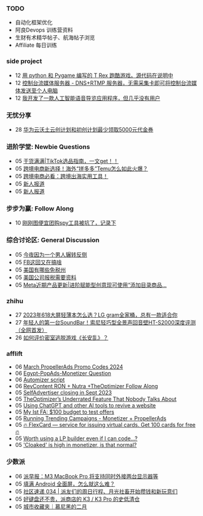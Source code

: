 ### TODO
-  自动化框架优化
-  阿良Devops 训练营资料
-  生财有术精华帖子、航海帖子浏览
-  Affiliate 每日训练

### side project
<!-- sideproject:START -->
-  12 [用 python 和 Pygame 编写的 T Rex 跑酷游戏。源代码在说明中](https://www.youtube.com/watch?v=pZySIXSelCA)
-  12 [控制台流媒体服务器 - DNS+RTMP 服务器，无需采集卡即可将控制台流媒体发送至个人电脑](https://github.com/Aioros/console-streaming-server)
-  12 [我开发了一款人工智能语音导览应用程序，但几乎没有用户](https://www.reddit.com/r/SideProject/comments/18gpp0e/ive_built_an_ai_audio_tour_app_but_have_almost_no/)<!-- sideproject:END -->


### 无忧分享
<!-- ruyo:START -->
-  28 [华为云沃土云创计划和初创计划最少领取5000元代金券](https://51.ruyo.net/18617.html)<!-- ruyo:END -->

### 进阶学堂: Newbie Questions
<!-- advertcn1:START -->
-  05 [干货满满|TikTok选品指南，一文get！！](https://www.advertcn.com/thread-114226-1-1.html)
-  05 [跨境电商新选择！海外“拼多多”Temu怎么如此火爆？](https://www.advertcn.com/thread-114218-1-1.html)
-  05 [跨境电商必看：跨境出海实用工具！](https://www.advertcn.com/thread-114215-1-1.html)
-  05 [新人报道](https://www.advertcn.com/thread-114214-1-1.html)
-  05 [新人报道](https://www.advertcn.com/thread-114213-1-1.html)<!-- advertcn1:END -->

### 步步为赢: Follow Along
<!-- advertcn2:START -->
-  10 [刚刚图便宜团购spy工具被坑了，记录下](https://www.advertcn.com/thread-113954-1-1.html)<!-- advertcn2:END -->

### 综合讨论区: General Discussion
<!-- advertcn3:START -->
-  05 [今夜因为一个男人辗转反侧](https://www.advertcn.com/thread-114231-1-1.html)
-  05 [FB这回又在搞啥](https://www.advertcn.com/thread-114230-1-1.html)
-  05 [美国有哪些免税州](https://www.advertcn.com/thread-114225-1-1.html)
-  05 [美国公司报税需要资料](https://www.advertcn.com/thread-114224-1-1.html)
-  05 [Meta近期产品更新|进阶赋能型创意现可使用“添加目录商品...](https://www.advertcn.com/thread-114212-1-1.html)<!-- advertcn3:END -->


### zhihu
<!-- zhihu:START -->
-  27 [2023年618大屏轻薄本怎么选？LG gram全家桶，总有一款适合你](http://zhuanlan.zhihu.com/p/632641888?utm_campaign=rss&utm_medium=rss&utm_source=rss&utm_content=title)
-  27 [年轻人的第一台SoundBar！索尼轻巧型全景声回音壁HT-S2000深度评测（全网首发）](http://zhuanlan.zhihu.com/p/630990296?utm_campaign=rss&utm_medium=rss&utm_source=rss&utm_content=title)
-  26 [如何评价密室逃脱游戏《长安乱》？](http://www.zhihu.com/question/563950552/answer/3045961312?utm_campaign=rss&utm_medium=rss&utm_source=rss&utm_content=title)<!-- zhihu:END -->

### afflift
<!-- afflift:START -->
-  06 [March PropellerAds Promo Codes 2024](https://afflift.com/f/threads/march-propellerads-promo-codes-2024.12746/)
-  06 [Egypt-PopAds-Monetizer Question](https://afflift.com/f/threads/egypt-popads-monetizer-question.12758/)
-  06 [Automizer script](https://afflift.com/f/threads/automizer-script.12757/)
-  06 [RevContent RON + Nutra +TheOptimizer Follow Along](https://afflift.com/f/threads/revcontent-ron-nutra-theoptimizer-follow-along.7210/)
-  05 [SelfAdvertiser closing in Sept 2023](https://afflift.com/f/threads/selfadvertiser-closing-in-sept-2023.11544/)
-  05 [TheOptimizer’s Underrated Feature That Nobody Talks About](https://afflift.com/f/threads/theoptimizer%E2%80%99s-underrated-feature-that-nobody-talks-about.12752/)
-  05 [Using ChatGPT and other AI tools to revive a website](https://afflift.com/f/threads/using-chatgpt-and-other-ai-tools-to-revive-a-website.12532/)
-  05 [My Ist FA: $100 budget to test offers](https://afflift.com/f/threads/my-ist-fa-100-budget-to-test-offers.12756/)
-  05 [Running Trending Campaigns - Monetizer + PropellerAds](https://afflift.com/f/threads/running-trending-campaigns-monetizer-propellerads.5091/)
-  05 [🔥 FlexCard — service for issuing virtual cards. Get 100 cards for free 🔥](https://afflift.com/f/threads/%F0%9F%94%A5-flexcard-%E2%80%94-service-for-issuing-virtual-cards-get-100-cards-for-free-%F0%9F%94%A5.12030/)
-  05 [Worth using a LP builder even if I can code...?](https://afflift.com/f/threads/worth-using-a-lp-builder-even-if-i-can-code.12723/)
-  05 [&#39;Cloaked&#39; is high in monetizer, is that normal?](https://afflift.com/f/threads/cloaked-is-high-in-monetizer-is-that-normal.12749/)<!-- afflift:END -->

### 少数派
<!-- sspai:START -->
-  06 [派早报：M3 MacBook Pro 将支持同时外接两台显示器等](https://sspai.com/post/86945)
-  05 [填满 Android 全面屏，怎么就这么难？](https://sspai.com/prime/story/android-edge-to-edge-problem)
-  05 [社区速递 034 | 派友们的周日行程、月光社畜开始攒钱和新玩意们](https://sspai.com/post/86921)
-  05 [好键盘还不贵，派商店的 K3 / K3 Pro 的史低清仓](https://sspai.com/post/86893)
-  05 [城市收藏夹｜慕尼黑的二月](https://sspai.com/post/86664)<!-- sspai:END -->
